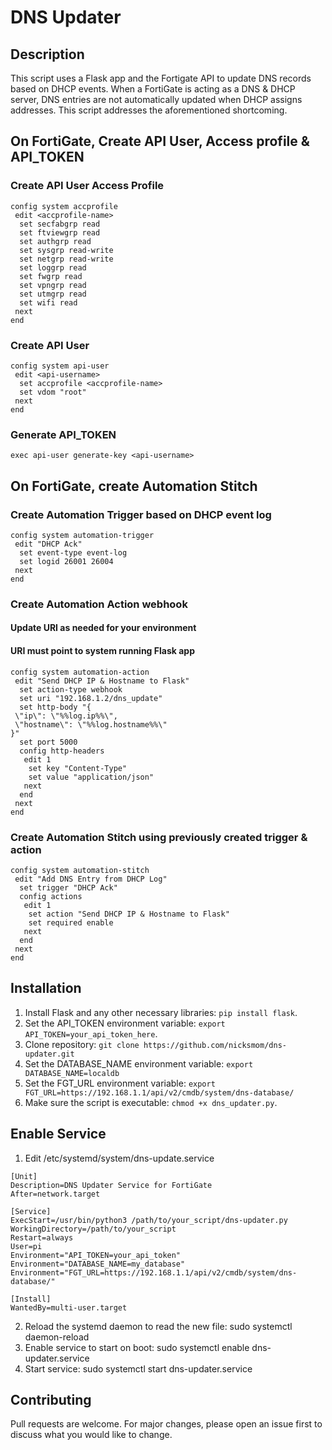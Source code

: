 # DNS Updater

## Description
This script uses a Flask app and the Fortigate API to update DNS records based on DHCP events.
When a FortiGate is acting as a DNS & DHCP server, DNS entries are not automatically updated when DHCP assigns addresses. This script addresses the aforementioned shortcoming.

## On FortiGate, Create API User, Access profile & API_TOKEN
### Create API User Access Profile
```
config system accprofile
 edit <accprofile-name>
  set secfabgrp read
  set ftviewgrp read
  set authgrp read
  set sysgrp read-write
  set netgrp read-write
  set loggrp read
  set fwgrp read
  set vpngrp read
  set utmgrp read
  set wifi read
 next
end
```

### Create API User
```
config system api-user
 edit <api-username>
  set accprofile <accprofile-name>
  set vdom "root"
 next
end
```

### Generate API_TOKEN
```
exec api-user generate-key <api-username>
```

## On FortiGate, create Automation Stitch
### Create Automation Trigger based on DHCP event log

```
config system automation-trigger
 edit "DHCP Ack"
  set event-type event-log
  set logid 26001 26004
 next
end
```

### Create Automation Action webhook
#### Update URI as needed for your environment
#### URI must point to system running Flask app

```
config system automation-action
 edit "Send DHCP IP & Hostname to Flask"
  set action-type webhook
  set uri "192.168.1.2/dns_update"
  set http-body "{
 \"ip\": \"%%log.ip%%\",
 \"hostname\": \"%%log.hostname%%\"
}"
  set port 5000
  config http-headers
   edit 1
    set key "Content-Type"
    set value "application/json"
   next
  end
 next
end
```

### Create Automation Stitch using previously created trigger & action

```
config system automation-stitch
 edit "Add DNS Entry from DHCP Log"
  set trigger "DHCP Ack"
  config actions
   edit 1
    set action "Send DHCP IP & Hostname to Flask"
    set required enable
   next
  end
 next
end
```

## Installation
1. Install Flask and any other necessary libraries: `pip install flask`.
2. Set the API_TOKEN environment variable: `export API_TOKEN=your_api_token_here`.
3. Clone repository: `git clone https://github.com/nicksmom/dns-updater.git`
4. Set the DATABASE_NAME environment variable: `export DATABASE_NAME=localdb`
5. Set the FGT_URL environment variable: `export FGT_URL=https://192.168.1.1/api/v2/cmdb/system/dns-database/`
6. Make sure the script is executable: `chmod +x dns_updater.py`.

## Enable Service
1. Edit /etc/systemd/system/dns-update.service
```
[Unit]
Description=DNS Updater Service for FortiGate
After=network.target

[Service]
ExecStart=/usr/bin/python3 /path/to/your_script/dns-updater.py
WorkingDirectory=/path/to/your_script
Restart=always
User=pi
Environment="API_TOKEN=your_api_token"
Environment="DATABASE_NAME=my_database"
Environment="FGT_URL=https://192.168.1.1/api/v2/cmdb/system/dns-database/"

[Install]
WantedBy=multi-user.target
```
2. Reload the systemd daemon to read the new file: sudo systemctl daemon-reload
3. Enable service to start on boot: sudo systemctl enable dns-updater.service
4. Start service: sudo systemctl start dns-updater.service

## Contributing
Pull requests are welcome. For major changes, please open an issue first to discuss what you would like to change.
